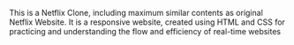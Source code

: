 This is a Netflix Clone, including maximum similar contents as original Netflix Website. 
It is a responsive website, created using HTML and CSS for practicing and understanding the flow and efficiency of real-time websites
